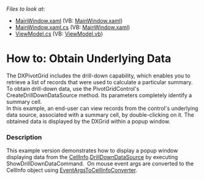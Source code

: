 <!-- default file list -->
*Files to look at*:

* [MainWindow.xaml](./CS/HowtoObtainUnderlyingData/MainWindow.xaml) (VB: [MainWindow.xaml](./VB/HowtoObtainUnderlyingData/MainWindow.xaml))
* [MainWindow.xaml.cs](./CS/HowtoObtainUnderlyingData/MainWindow.xaml.cs) (VB: [MainWindow.xaml](./VB/HowtoObtainUnderlyingData/MainWindow.xaml))
* [ViewModel.cs](./CS/HowtoObtainUnderlyingData/ViewModel.cs) (VB: [ViewModel.vb](./VB/HowtoObtainUnderlyingData/ViewModel.vb))
<!-- default file list end -->
# How to: Obtain Underlying Data


<p>The DXPivotGrid includes the drill-down capability, which enables you to retrieve a list of records that were used to calculate a particular summary. <br />
To obtain drill-down data, use the PivotGridControl's CreateDrillDownDataSource method. Its parameters completely identify a summary cell.<br />
In this example, an end-user can view records from the control's underlying data source, associated with a summary cell, by double-clicking on it. The obtained data is displayed by the DXGrid within a popup window.</p>


<h3>Description</h3>

This example version demonstrates how to display a popup window displaying data from the <a href="https://documentation.devexpress.com/WPF/DevExpress.Xpf.PivotGrid.CellInfo.class">CellInfo</a>.<a href="https://documentation.devexpress.com/WPF/DevExpress.Xpf.PivotGrid.CellInfo.DrillDownDataSource.property">DrillDownDataSource</a>&nbsp;by executing ShowDrillDownDataCommand. &nbsp;On mouse event args are converted to the CellInfo object using <a href="https://documentation.devexpress.com/WPF/DevExpress.Xpf.PivotGrid.EventArgsToCellInfoConverter.class">EventArgsToCellInfoConverter</a>.

<br/>


